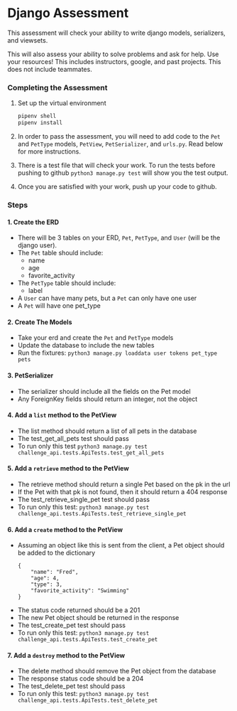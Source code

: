 # Django Assessment
This assessment will check your ability to write django models, serializers, and viewsets.

This will also assess your ability to solve problems and ask for help. Use your resources! This includes instructors, google, and past projects. This does not include teammates. 

### Completing the Assessment
1. Set up the virtual environment
    ```sh
    pipenv shell
    pipenv install
    ```

2. In order to pass the assessment, you will need to add code to the `Pet` and `PetType` models, `PetView`, `PetSerializer`, and `urls.py`. Read below for more instructions.
3. There is a test file that will check your work. To run the tests before pushing to github `python3 manage.py test` will show you the test output.
4. Once you are satisfied with your work, push up your code to github.


### Steps

#### 1. Create the ERD
* There will be 3 tables on your ERD, `Pet`, `PetType`, and `User` (will be the django user).
* The `Pet` table should include:
    * name
    * age
    * favorite_activity
* The `PetType` table should include:
    * label
* A `User` can have many pets, but a `Pet` can only have one user
* A `Pet` will have one pet_type

#### 2. Create The Models
* Take your erd and create the `Pet` and `PetType` models
* Update the database to include the new tables
* Run the fixtures: `python3 manage.py loaddata user tokens pet_type pets`

#### 3. PetSerializer
* The serializer should include all the fields on the Pet model
* Any ForeignKey fields should return an integer, not the object

#### 4. Add a `list` method to the PetView
* The list method should return a list of all pets in the database
* The test_get_all_pets test should pass
* To run only this test `python3 manage.py test challenge_api.tests.ApiTests.test_get_all_pets`

#### 5. Add a `retrieve` method to the PetView
* The retrieve method should return a single Pet based on the pk in the url
* If the Pet with that pk is not found, then it should return a 404 response
* The test_retrieve_single_pet test should pass
* To run only this test: `python3 manage.py test challenge_api.tests.ApiTests.test_retrieve_single_pet`

#### 6. Add a `create` method to the PetView
* Assuming an object like this is sent from the client, a Pet object should be added to the dictionary
    ```
    {
        "name": "Fred",
        "age": 4,
        "type": 3,
        "favorite_activity": "Swimming"
    }
    ```
* The status code returned should be a 201
* The new Pet object should be returned in the response
* The test_create_pet test should pass
* To run only this test: `python3 manage.py test challenge_api.tests.ApiTests.test_create_pet`

#### 7. Add a `destroy` method to the PetView
* The delete method should remove the Pet object from the database
* The response status code should be a 204
* The test_delete_pet test should pass
* To run only this test: `python3 manage.py test challenge_api.tests.ApiTests.test_delete_pet`
